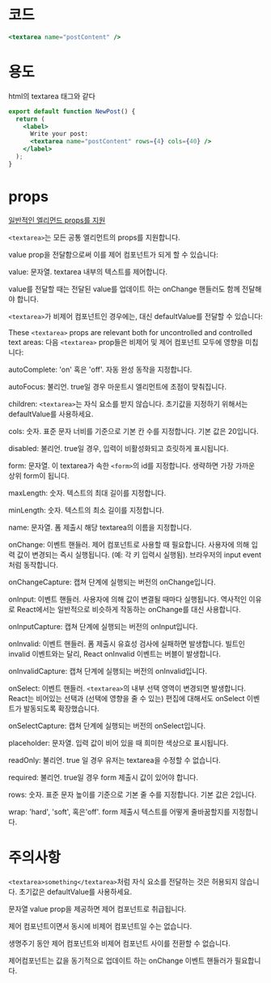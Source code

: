 # 코드

```jsx
<textarea name="postContent" />
```

# 용도

html의 textarea 태그와 같다

```jsx
export default function NewPost() {
  return (
    <label>
      Write your post:
      <textarea name="postContent" rows={4} cols={40} />
    </label>
  );
}
```

# props

[일반적인 엘리먼드 props를 지원](https://react-ko.dev/reference/react-dom/components/common#props)

`<textarea>`는 모든 공통 엘리먼트의 props를 지원합니다.

value prop을 전달함으로써 이를 제어 컴포넌트가 되게 할 수 있습니다:

value: 문자열. textarea 내부의 텍스트를 제어합니다.

value를 전달할 때는 전달된 value를 업데이트 하는 onChange 핸들러도 함께 전달해야 합니다.

`<textarea>`가 비제어 컴포넌트인 경우에는, 대신 defaultValue를 전달할 수 있습니다:

These `<textarea>` props are relevant both for uncontrolled and controlled text areas:
다음 `<textarea>` prop들은 비제어 및 제어 컴포넌트 모두에 영향을 미칩니다:

autoComplete: 'on' 혹은 'off'. 자동 완성 동작을 지정합니다.

autoFocus: 불리언. true일 경우 마운트시 엘리먼트에 초점이 맞춰집니다.

children: `<textarea>`는 자식 요소를 받지 않습니다. 초기값을 지정하기 위해서는 defaultValue를 사용하세요.

cols: 숫자. 표준 문자 너비를 기준으로 기본 칸 수를 지정합니다. 기본 값은 20입니다.

disabled: 불리언. true일 경우, 입력이 비활성화되고 흐릿하게 표시됩니다.

form: 문자열. 이 textarea가 속한 `<form>`의 id를 지정합니다. 생략하면 가장 가까운 상위 form이 됩니다.

maxLength: 숫자. 텍스트의 최대 길이를 지정합니다.

minLength: 숫자. 텍스트의 최소 길이를 지정합니다.

name: 문자열. 폼 제출시 해당 textarea의 이름을 지정합니다.

onChange: 이벤트 핸들러. 제어 컴포넌트로 사용할 때 필요합니다. 사용자에 의해 입력 값이 변경되는 즉시 실행됩니다. (예: 각 키 입력시 실행됨). 브라우저의 input event처럼 동작합니다.

onChangeCapture: 캡쳐 단계에 실행되는 버전의 onChange입니다.

onInput: 이벤트 핸들러. 사용자에 의해 값이 변결될 때마다 실행됩니다. 역사적인 이유로 React에서는 일반적으로 비슷하게 작동하는 onChange를 대신 사용합니다.

onInputCapture: 캡쳐 단계에 실행되는 버전의 onInput입니다.

onInvalid: 이벤트 핸들러. 폼 제출시 유효성 검사에 실패하면 발생합니다. 빌트인 invalid 이벤트와는 달리, React onInvalid 이벤트는 버블이 발생합니다.

onInvalidCapture: 캡쳐 단계에 실행되는 버전의 onInvalid입니다.

onSelect: 이벤트 핸들러. `<textarea>`의 내부 선택 영역이 변경되면 발생합니다. React는 비어있는 선택과 (선택에 영향을 줄 수 있는) 편집에 대해서도 onSelect 이벤트가 발동되도록 확장했습니다.

onSelectCapture: 캡쳐 단계에 실행되는 버전의 onSelect입니다.

placeholder: 문자열. 입력 값이 비어 있을 때 희미한 색상으로 표시됩니다.

readOnly: 불리언. true 일 경우 유저는 textarea을 수정할 수 없습니다.

required: 불리언. true일 경우 form 제출시 값이 있어야 합니다.

rows: 숫자. 표준 문자 높이를 기준으로 기본 줄 수를 지정합니다. 기본 값은 2입니다.

wrap: 'hard', 'soft', 혹은'off'. form 제출시 텍스트를 어떻게 줄바꿈할지를 지정합니다.

# 주의사항

`<textarea>something</textarea>`처럼 자식 요소를 전달하는 것은 허용되지 않습니다. 초기값은 defaultValue를 사용하세요.

문자열 value prop을 제공하면 제어 컴포넌트로 취급됩니다.

제어 컴포넌트이면서 동시에 비제어 컴포넌트일 수는 없습니다.

생명주기 동안 제어 컴포넌트와 비제어 컴포넌트 사이를 전환할 수 없습니다.

제어컴포넌트는 값을 동기적으로 업데이트 하는 onChange 이벤트 핸들러가 필요합니다.
